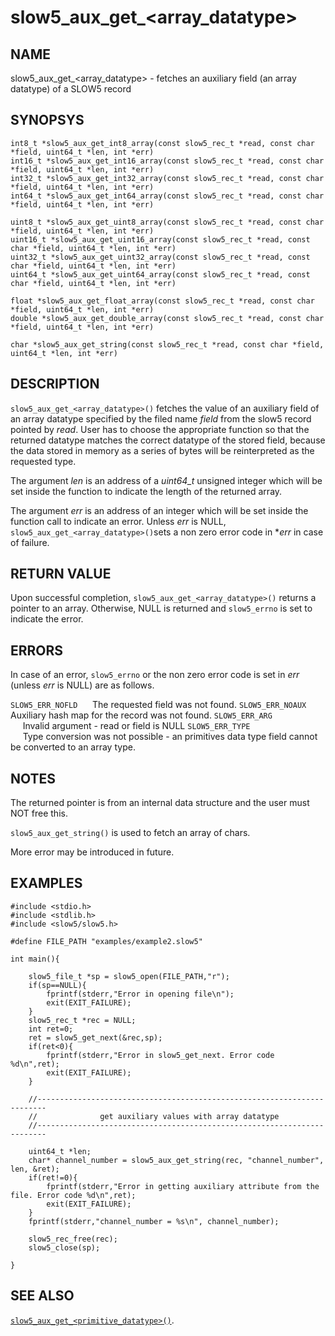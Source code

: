 # slow5\_aux\_get\_\<array_datatype\>

## NAME

slow5\_aux\_get\_\<array_datatype\> - fetches an auxiliary field (an array datatype) of a SLOW5 record

## SYNOPSYS

```
int8_t *slow5_aux_get_int8_array(const slow5_rec_t *read, const char *field, uint64_t *len, int *err)
int16_t *slow5_aux_get_int16_array(const slow5_rec_t *read, const char *field, uint64_t *len, int *err)
int32_t *slow5_aux_get_int32_array(const slow5_rec_t *read, const char *field, uint64_t *len, int *err)
int64_t *slow5_aux_get_int64_array(const slow5_rec_t *read, const char *field, uint64_t *len, int *err)

uint8_t *slow5_aux_get_uint8_array(const slow5_rec_t *read, const char *field, uint64_t *len, int *err)
uint16_t *slow5_aux_get_uint16_array(const slow5_rec_t *read, const char *field, uint64_t *len, int *err)
uint32_t *slow5_aux_get_uint32_array(const slow5_rec_t *read, const char *field, uint64_t *len, int *err)
uint64_t *slow5_aux_get_uint64_array(const slow5_rec_t *read, const char *field, uint64_t *len, int *err)

float *slow5_aux_get_float_array(const slow5_rec_t *read, const char *field, uint64_t *len, int *err)
double *slow5_aux_get_double_array(const slow5_rec_t *read, const char *field, uint64_t *len, int *err)

char *slow5_aux_get_string(const slow5_rec_t *read, const char *field, uint64_t *len, int *err)
```


## DESCRIPTION
`slow5_aux_get_<array_datatype>()` fetches the value of an auxiliary field of an array datatype specified by the filed name *field* from the slow5 record pointed by *read*.  User has to choose the appropriate function so that the returned datatype matches the correct datatype of the stored field, because the data stored in memory as a series of bytes will be reinterpreted as the requested type.

The argument *len* is an address of a *uint64_t* unsigned integer which will be set inside the function to indicate the length of the returned array.

The argument *err* is an address of an integer which will be set inside the function call to indicate an error. Unless *err* is NULL, `slow5_aux_get_<array_datatype>()`sets a non zero error code in **err* in case of failure.


## RETURN VALUE

Upon successful completion, `slow5_aux_get_<array_datatype>()` returns a pointer to an array.  Otherwise, NULL is returned and `slow5_errno` is set to indicate the error.

## ERRORS

In case of an error, `slow5_errno` or the non zero error code is set in *err* (unless *err* is NULL) are as follows.

`SLOW5_ERR_NOFLD`
    &nbsp;&nbsp;&nbsp;&nbsp; The requested field was not found.
`SLOW5_ERR_NOAUX`
    &nbsp;&nbsp;&nbsp;&nbsp; Auxiliary hash map for the record was not found.
`SLOW5_ERR_ARG`   
    &nbsp;&nbsp;&nbsp;&nbsp; Invalid argument - read or field is NULL
`SLOW5_ERR_TYPE`  
    &nbsp;&nbsp;&nbsp;&nbsp; Type conversion was not possible - an primitives data type field cannot be converted to an array type.

## NOTES

The returned pointer is from an internal data structure and the user must NOT free this.

`slow5_aux_get_string()` is used to fetch an array of chars.

More error may be introduced in future.


## EXAMPLES
```
#include <stdio.h>
#include <stdlib.h>
#include <slow5/slow5.h>

#define FILE_PATH "examples/example2.slow5"

int main(){

    slow5_file_t *sp = slow5_open(FILE_PATH,"r");
    if(sp==NULL){
        fprintf(stderr,"Error in opening file\n");
        exit(EXIT_FAILURE);
    }
    slow5_rec_t *rec = NULL;
    int ret=0;
    ret = slow5_get_next(&rec,sp);
    if(ret<0){
        fprintf(stderr,"Error in slow5_get_next. Error code %d\n",ret);
        exit(EXIT_FAILURE);
    }

    //------------------------------------------------------------------------
    //              get auxiliary values with array datatype
    //------------------------------------------------------------------------

    uint64_t *len;
    char* channel_number = slow5_aux_get_string(rec, "channel_number", len, &ret);
    if(ret!=0){
        fprintf(stderr,"Error in getting auxiliary attribute from the file. Error code %d\n",ret);
        exit(EXIT_FAILURE);
    }
    fprintf(stderr,"channel_number = %s\n", channel_number);

    slow5_rec_free(rec);
    slow5_close(sp);

}
```

## SEE ALSO
[`slow5_aux_get_<primitive_datatype>()`](slow5_aux_get.md).
